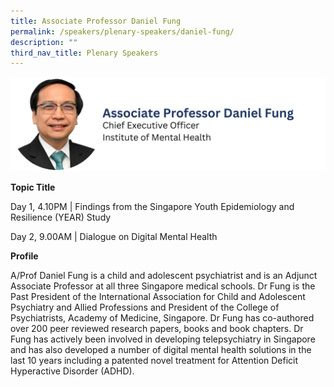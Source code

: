```yaml
---
title: Associate Professor Daniel Fung
permalink: /speakers/plenary-speakers/daniel-fung/
description: ""
third_nav_title: Plenary Speakers
---
```

<div style="display: flex; flex-wrap: wrap;">
  <div style="flex-basis: 100%; max-width: 100%;">
    <img alt="track speakers 1" src="/images/SpeakersPhoto/danielfung.png">
  </div>
</div>

<p color="#213964">
	<b>Topic Title</b>

</p><p id="left">Day 1, 4.10PM | Findings from the Singapore Youth Epidemiology and Resilience (YEAR) Study</p>

<p id="left">Day 2, 9.00AM | Dialogue on Digital Mental Health</p>
<p></p>

**Profile**

A/Prof Daniel Fung is a child and adolescent psychiatrist and is an Adjunct Associate Professor at all three  Singapore medical schools.  Dr Fung is the Past President of the International Association for Child and Adolescent Psychiatry and Allied Professions and President of the College of Psychiatrists, Academy of Medicine, Singapore.  Dr Fung has co-authored over 200 peer reviewed research papers, books and book chapters.  Dr Fung has actively been involved in developing telepsychiatry in Singapore and has also developed a number of digital mental health solutions in the last 10 years including a patented novel treatment for Attention Deficit Hyperactive Disorder (ADHD).